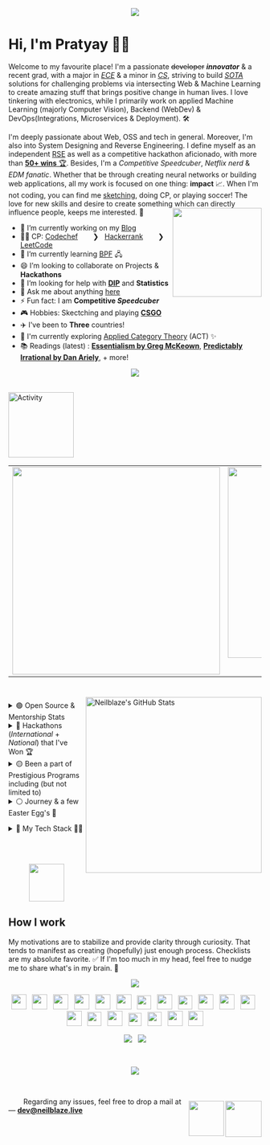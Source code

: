 <p align="center">
  <img  src="https://user-images.githubusercontent.com/48355572/207961878-f24217cf-d514-4ee9-90f9-bebd4111a6a0.png">
  <br>


# Hi, I'm Pratyay 👋🏻

Welcome to my favourite place! I'm a passionate ~~developer~~ **_innovator_** & a recent grad, with a major in [*ECE*](https://en.wikipedia.org/?title=Electronics_and_Communication_Engineering&redirect=no) & a minor in [*CS*](https://en.wikipedia.org/wiki/Computer_science), striving to build [_SOTA_](https://en.wikipedia.org/wiki/State_of_the_art) solutions for challenging problems via intersecting Web & Machine Learning to create amazing stuff that brings positive change in human lives. I love tinkering with electronics, while I primarily work on applied Machine Learning (majorly Computer Vision), Backend (WebDev) & DevOps(Integrations, Microservices & Deployment). 🛠️

I'm deeply passionate about Web, OSS and tech in general. Moreover, I'm also into System Designing and Reverse Engineering. I define myself as an independent [RSE](https://ukrse.github.io/who.html) as well as a competitive hackathon aficionado, with more than [**50+ wins** 🏆](https://bit.ly/3nuM2Lz). Besides, I'm a _Competitive Speedcuber_, _Netflix nerd_ & _EDM fanatic_. Whether that be through creating neural networks or building web applications, all my work is focused on one thing: **impact** 📈. When I'm not coding, you can find me [sketching](https://urlx.vercel.app/ed-sheeran), doing CP, or playing soccer! The love for new skills and desire to create something which can directly influence people, keeps me interested. 🚀
<img align='right' src='https://user-images.githubusercontent.com/48355572/205913210-a40d093c-c40f-4cf7-b6ec-c67cd953476a.png' width='177'>

- 🔭 I’m currently working on my [Blog](https://blog.neilblaze.live) <a href="https://blog.neilblaze.live"><img src="https://user-images.githubusercontent.com/48355572/234940695-3b5baa71-01f5-4156-aca0-7a759bdec650.gif" width="12.9px" height="12.9px"></a>
- 👨‍💻 CP: [Codechef](https://www.codechef.com/users/zack_007) <a href="https://www.codechef.com/users/zack_007"><img src="https://user-images.githubusercontent.com/48355572/234939005-1a3b35fe-c834-44e6-987e-e86a1deee81c.png" width="14px" height="14px"></a> &nbsp; ❯ &nbsp; [Hackerrank](https://www.hackerrank.com/N3ilz_BL4Z3) <a href="https://www.hackerrank.com/N3ilz_BL4Z3"><img src="https://user-images.githubusercontent.com/48355572/234939454-3defe865-400a-46ec-9d2d-59f9eb8d7d06.png" width="14px" height="14px"></a> &nbsp; ❯ &nbsp; [LeetCode](https://leetcode.com/Neilblaze) <a href="https://leetcode.com/Neilblaze"><img src="https://user-images.githubusercontent.com/48355572/234939592-15f29ec2-10f5-41da-a6ca-7d78db446aa0.png" width="14px" height="14px"></a>
- 🌱 I’m currently learning [BPF](https://en.wikipedia.org/wiki/Berkeley_Packet_Filter) 🖧
- 😄 I’m looking to collaborate on Projects & **Hackathons** <img src="https://user-images.githubusercontent.com/48355572/234943320-94375e5d-9028-4d61-8b7b-eed4f4fe6c86.gif" width="15px" height="15px">
- 🤔 I’m looking for help with [**DIP**](https://en.wikipedia.org/wiki/Digital_image_processing) and **Statistics**
- 💬 Ask me about anything [here](https://github.com/Neilblaze/Neilblaze/issues)
- ⚡ Fun fact: I am **Competitive _Speedcuber_**
- 🎮 Hobbies: Skectching and playing [**CSGO**](https://urlx.vercel.app/csgo-rank) <a href="https://steamcommunity.com/id/NeilzxD"><img src="https://user-images.githubusercontent.com/48355572/234972696-0cbb7e64-16ba-4f6a-a5be-d7b64d361897.png" width="14px" height="14px"></a>
- ✈️ I've been to **Three** countries!
- 🧭 I'm currently exploring [Applied Category Theory](https://arxiv.org/pdf/1809.05923.pdf) (ACT) ✨
- 📚 Readings (latest) : [**Essentialism by Greg McKeown**](https://literal.club/neilblaze/book/essentialism-d4v31), [**Predictably Irrational by Dan Ariely**](https://literal.club/neilblaze/book/predictably-irrational-60c6r), + more!

<p align="center">
  <img src="https://user-images.githubusercontent.com/48355572/209539106-8e1cbfc6-2f3d-4afd-b96a-890d967dd9ab.png">
</p>

<div>

<br/>

<img src="https://user-images.githubusercontent.com/48355572/272910172-1266ac8f-a1de-43d9-94f9-44a0a90b67a0.png" alt="Activity" width="130px"/>
<table><tr><td valign="top" width="41%">
<a href="https://www.instagram.com/neilzblaze"><img src="https://res.cloudinary.com/dutfy6mlc/image/upload/v1696511607/j716mmpp877n3lvlvck5.webp" width="413px"></a>
</td><td valign="top" width="40%">
<a href="https://open.spotify.com/user/31okuur5huofrrd3n6y6v2gyrjx4"><img src="https://spotify-recently-played-readme.vercel.app/api?user=31okuur5huofrrd3n6y6v2gyrjx4&width=380&count=2" width="380px"></a>
</td><td valign="top" width="18%">
<a href="https://calendly.com/neilblaze/meetings"><img src="https://i.postimg.cc/8zMy25r3/schedule-Ca-L.webp" width="210px"></a>
</td></tr></table>

<br/>


<img align="right" style="padding-top: 7px;" src="https://github-readme-streak-stats.herokuapp.com?user=Neilblaze&theme=blue-green&hide_border=true&date_format=M%20j%5B%2C%20Y%5D&background=DD272700&stroke=5326DD&fire=DD2727&ring=242EDC&sideNums=25C9DD" alt="Neilblaze's GitHub Stats" width="350" />  


<p align="left">
<details><summary> 🟢 Open Source & Mentorship Stats <img src="https://user-images.githubusercontent.com/48355572/234978665-08b7d16e-dace-479a-a061-478972c43f6b.gif" width="14px" height="14px"></summary>
<p>

- [Google Code-In'19](https://codein.withgoogle.com/archive/2019/organization/6265089057882112/) @Tensorflow &nbsp; ❯ &nbsp; (Mentor)
- [HackInCodes'20](https://hakincodes.tech) &nbsp; ❯ &nbsp; (Project Admin + Mentor)
- [Kharagpur Winter of Code (KWoC) 2020](https://kwoc.kossiitkgp.org) @IITKgp &nbsp; ❯ &nbsp; (Mentor)
- [NJACK Winter of Code 2020](http://njackwinterofcode.github.io) @IITPatna &nbsp; ❯ &nbsp; (Project Admin + Mentor)
- [DSC NSEC Winter of Code 2020](https://winterofcode.com) &nbsp; ❯ &nbsp; (Mentor)
- [Script Winter of Code (SWOC)](http://swoc.tech) 2020 &nbsp; ❯ &nbsp; (Mentor)
- [Hyperedge Winter of Blockchain](https://hyperedge.so/wob) 2023 &nbsp; ❯ &nbsp; (Mentor)
- [GirlScript Summer of Code](https://gssoc.girlscript.tech) (GSSoC) 2023 &nbsp; ❯ &nbsp; (Mentor)
- [Social Winter of Code](https://www.socialwinterofcode.com) (SWoC) 2023 &nbsp; ❯ &nbsp; (Mentor)


<br/>

💡 **Fun Fact** : Other affiliations include being PA's in [TSoC](https://tsoc.dev/projects), [SSoC](https://www.linkedin.com/posts/scriptwinterofcode_swoc-2022-team-activity-6911533140339552256-_bNL/) I've mentored over ***2.5K+*** students across the globe by mentoring hackers in International Hackathons, for e.g. :- 
<br/>

<table><tr><td valign="top" width="60%">

## <a href="https://github.com/neilblaze"><img src="https://user-images.githubusercontent.com/48355572/234984847-4e6b24f7-6a4a-4428-9924-fd34774d512c.png" title="MentorshipLogo" alt="Provided mentorship in the following hackathons" width="auto"/> </a>
 
| **Hackathon** | **Host** | **Place** |
| --- | --- | --- |
[Hack the North 2020++](https://hackthenorth.com)             | University of Waterloo, CA                                    |  Remote  |
[SunHacks 2020](https://sunhacks.io)                          | Arizona State University                                      |  Remote  |
[nwHacks 2021](https://www.nwhacks.io)                        | UBC Vancouver, CA                                             |  Remote  |
[Hack the NorthEast 2021](https://hackthenortheast.com)       | HTNE                                                          |  Remote  |
[SacHacks 2021](https://sachacks.io)                          | UC Davis                                                      |  Remote  |
[TartanHacks 2021](https://www.tartanhacks.com)               | Carnegie Mellon University                                    |  Remote  |
[SigmaHacks-2.0 2021](https://sigmahacks.org)                 | SigmaHacks                                                    |  Remote  |
[SBUHacks 2021](https://sbuhacks.org)                         | Stony Brook University                                        |  Remote  |
[StormHacks 2021](https://stormhacks.com)                     | Simon Fraser University                                       |  Remote  |
[UofTHacks-X 2023](https://uofthacks.com)                     | University of Toronto                                         |  Remote  |
[Hack@Brown 2023](https://2023.hackatbrown.org)               | Brown University                                              |  Remote  |
[McHacks 2023](https://www.mchacks.ca)                        | McGill University                                             |  Remote  |
[HackMIT 2023](https://hackmit.org)                           | Massachusetts Institute of Technology                         |  Remote  |
[Cal Hacks 10.0 2023](https://www.calhacks.io)                | UC Berkeley                                                   |  Remote  |
 
</td><td valign="top" width="40%">

## <a href="https://github.com/neilblaze"><img src="https://user-images.githubusercontent.com/48355572/234985823-3da24d69-f3c8-4fac-b789-0b683c378b53.png" title="InterestedOrganizations" alt="Organizations of interest" width="auto"/> </a>   

- [Tensorflow](https://github.com/tensorflow) <img src="https://user-images.githubusercontent.com/48355572/234987454-6b44ef88-e396-4a93-88e2-8e61274257ea.png" width="14.5px" height="15.5px">
- [MediaPipe](https://github.com/google/mediapipe) <img src="https://user-images.githubusercontent.com/48355572/265551775-b498b260-aaba-4bd6-9751-737485aef6d0.png" width="15px" height="15px">
- [Apache Software Foundation](https://github.com/apache) <img src="https://user-images.githubusercontent.com/48355572/234987743-dbccbb63-4cd8-4e42-8e71-bff1249cf939.png" width="15px" height="15px">
- [Pytorch](https://github.com/pytorch) <img src="https://user-images.githubusercontent.com/48355572/234988080-cf2778c5-3599-4647-ae7d-d5a162c86fb8.png" width="10px" height="13px">
- [Numpy](https://github.com/numpy) <img src="https://user-images.githubusercontent.com/48355572/234988613-acbb0932-5bc2-47ae-83d6-70ced6cd724d.png" width="15px" height="15px">
- [Layer5](https://layer5.io) <img src="https://user-images.githubusercontent.com/48355572/234989129-48e5f558-7c33-485d-83bb-7651215c3058.png" width="12px" height="12px">
- [Sigstore](https://github.com/sigstore) <img src="https://user-images.githubusercontent.com/48355572/234989351-e59efb75-e7af-4e67-8f00-1be9c915f96e.png" width="12px" height="12px">
- [Cilium](https://github.com/cilium) <img src="https://user-images.githubusercontent.com/48355572/234989858-5556f23e-2299-4bd8-adb8-4a400959bc50.png" width="14px" height="14px">
- [Processing Foundation](https://github.com/processing) <img src="https://user-images.githubusercontent.com/48355572/234990297-b0adceb5-5fcd-4522-9cc4-f91991f9c112.png" width="12px" height="14px">
- [Publiclab](https://github.com/publiclab) <img src="https://user-images.githubusercontent.com/48355572/234990484-3b7c777e-fd4b-4c64-a2f9-4e5dc96c631f.png" width="12.5px" height="12px">
- [gRPC](https://github.com/grpc) <img src="https://user-images.githubusercontent.com/48355572/265551910-84de7026-16ee-4b74-8aca-9cc74fb3241c.png" width="13px" height="13px">
- [DSCAOT](https://dscaot.xyz) <img src="https://github.com/apache/apisix/assets/48355572/74555b59-4af8-42be-802c-a3837f3ea2ad" width="18px" height="10px">
- [BioConda](https://github.com/bioconda) <img src="https://user-images.githubusercontent.com/48355572/234990936-1dceeb8d-aa92-48f9-b529-b5e04f44cd69.png" width="13px" height="13px">
- [Fossasia](https://github.com/fossasia) <img src="https://user-images.githubusercontent.com/48355572/234991428-bde6d1cc-529b-4258-9bd2-fee9b95de049.png" width="12px" height="12px">
- [Anitab-Org](https://github.com/anitab-org) <img src="https://user-images.githubusercontent.com/48355572/234991658-3fdb31ec-5ad1-4791-aa77-41dd0177c8ca.png" width="12px" height="12px">

<br/>

</td></tr></table>


<br/>
</p>
</details>


<details><summary> 🔵 Hackathons (<i>International</i> + <i>National</i>) that I've Won 🏆 <img src="https://user-images.githubusercontent.com/48355572/234978665-08b7d16e-dace-479a-a061-478972c43f6b.gif" width="14px" height="14px"></summary> 
<p><br/><br/><br/>
  
| **Year** | **Name of Hackathon** | **Organizer (Name of International Institution/Organisation) 🏫** | **Position / Award 🏆** | **Explore Project** |
| --- | --- | --- | --- | --- |
| 2024 | [CalgaryHacks 2024](https://calgaryhacks-2024.devpost.com) <img src="https://user-images.githubusercontent.com/48355572/234949697-2534f427-c3e9-43bd-b81c-353c4f21405d.jpg" width="18px" height="14px"> | University of Calgary | Tier 1 — Second Place | [View](https://devpost.com/software/visionaid) <a href="https://devpost.com/software/visionaid" target="_blank"><img src="https://user-images.githubusercontent.com/48355572/222726664-140bd1cf-fb29-4fd5-8926-d659c4632ea7.png" width="12px" height="12px"></a> |
| 2023 | [Hacktech 2023](https://hacktech-2023.devpost.com) <img src="https://user-images.githubusercontent.com/48355572/234949697-2534f427-c3e9-43bd-b81c-353c4f21405d.jpg" width="18px" height="14px"> | California Institute of Technology (Caltech) | Grand Prize — Best Hack (Senior Division) | [View](https://devpost.com/software/up-cycle) <a href="https://devpost.com/software/up-cycle" target="_blank"><img src="https://user-images.githubusercontent.com/48355572/222726664-140bd1cf-fb29-4fd5-8926-d659c4632ea7.png" width="12px" height="12px"></a> |
| 2023 | [MetroHacks 2023](https://metrohacks-2023-19943.devpost.com) | MetroHacks — ACP / ASR-X | 1st Place (Best Overall) — Communication Track (18+, Advanced Category) | [View](https://devpost.com/software/historacle) <a href="https://devpost.com/software/historacle" target="_blank"><img src="https://user-images.githubusercontent.com/48355572/222726664-140bd1cf-fb29-4fd5-8926-d659c4632ea7.png" width="12px" height="12px"></a> |
| 2023 | [Web3Apps](https://web3apps-19509.devpost.com) | Major League Hacking (MLH) | Best Use of Hedera | [View](https://devpost.com/software/verisage) <a href="https://devpost.com/software/verisage" target="_blank"><img src="https://user-images.githubusercontent.com/48355572/222726664-140bd1cf-fb29-4fd5-8926-d659c4632ea7.png" width="12px" height="12px"></a> |
| 2023 | [University of Bridgeport Hackathon](https://bpt-hackathon.devpost.com) | University of Bridgeport | 1st Place Prize | [View](https://devpost.com/software/lyceum) <a href="https://devpost.com/software/lyceum" target="_blank"><img src="https://user-images.githubusercontent.com/48355572/222726664-140bd1cf-fb29-4fd5-8926-d659c4632ea7.png" width="12px" height="12px"></a> |
| 2023 | [Citro Hacks 2023](https://citro-hacks-2023.devpost.com) | Citro Tech | Best Collegiate Hack | [View](https://devpost.com/software/facemelody) <a href="https://devpost.com/software/facemelody" target="_blank"><img src="https://user-images.githubusercontent.com/48355572/222726664-140bd1cf-fb29-4fd5-8926-d659c4632ea7.png" width="12px" height="12px"></a> |
| 2023 | [Hack the Hill](https://hack-the-hill.devpost.com) | University of Ottawa & Carleton University | Best Use of Google Cloud | [View](https://devpost.com/software/onionalyze) <a href="https://devpost.com/software/onionalyze" target="_blank"><img src="https://user-images.githubusercontent.com/48355572/222726664-140bd1cf-fb29-4fd5-8926-d659c4632ea7.png" width="12px" height="12px"></a> |
| 2023 | [Scaling Ethereum](https://ethglobal.com/events/scaling2023) | ETH Global | Polybase — Pool Prize | [View](https://ethglobal.com/showcase/fund3r-fw35o) <a href="https://ethglobal.com/showcase/fund3r-fw35o" target="_blank"><img src="https://user-images.githubusercontent.com/48355572/222726664-140bd1cf-fb29-4fd5-8926-d659c4632ea7.png" width="12px" height="12px"></a> |
| 2023 | [Hack Around the World 2](https://hack-around-the-world-2.devpost.com) | Major League Hacking (MLH) | Best Domain Name from GoDaddy Registry [APAC Only] | [View](https://devpost.com/software/tomravel) <a href="https://devpost.com/software/tomravel" target="_blank"><img src="https://user-images.githubusercontent.com/48355572/222726664-140bd1cf-fb29-4fd5-8926-d659c4632ea7.png" width="12px" height="12px"></a> |
| 2023 | [EthForAll 2023](https://ethforall.devfolio.co) | Devfolio x ETHIndia | Arcana Network Auth Prize | [View](https://devfolio.co/projects/studysurf-5ec7) <a href="https://devfolio.co/projects/studysurf-5ec7" target="_blank"><img src="https://user-images.githubusercontent.com/48355572/222726664-140bd1cf-fb29-4fd5-8926-d659c4632ea7.png" width="12px" height="12px"></a> |
| 2023 | [Linode Hackathon 2023](https://dev.to/devteam/linode-dev-hackathon-winners-announced-2821) | Linode x DEV | Runner-Up — Smooth Shifters | [View](https://dev.to/devteam/linode-dev-hackathon-winners-announced-2821#:~:text=%23linodehackathon-,HealthifAI) <a href="https://dev.to/devteam/linode-dev-hackathon-winners-announced-2821#:~:text=%23linodehackathon-,HealthifAI" target="_blank"><img src="https://user-images.githubusercontent.com/48355572/222726664-140bd1cf-fb29-4fd5-8926-d659c4632ea7.png" width="12px" height="12px"></a> |
| 2023 | [Hacklytics 2023](https://hacklytics23.devpost.com) | Georgia Tech | Best Healthcare Hack | [View](https://devpost.com/software/healthifai) <a href="https://devpost.com/software/healthifai" target="_blank"><img src="https://user-images.githubusercontent.com/48355572/222726664-140bd1cf-fb29-4fd5-8926-d659c4632ea7.png" width="12px" height="12px"></a> |
| 2023 | [DeisHacks 2023](https://deishacks-2023.devpost.com) | Brandeis University | *Hidden Jem* Track Prize ([$500](https://user-images.githubusercontent.com/48355572/217180869-9f6dcd0a-3f81-4001-960a-2f341d80d73c.png))  | [View](https://devpost.com/software/land-of-a-thousand-hills-collectibles) <a href="https://devpost.com/software/land-of-a-thousand-hills-collectibles" target="_blank"><img src="https://user-images.githubusercontent.com/48355572/222726664-140bd1cf-fb29-4fd5-8926-d659c4632ea7.png" width="12px" height="12px"></a> |
| 2023 | [HackED](https://hacked-2023.devpost.com) | University of Alberta | Best Use of MongoDB Atlas | [View](https://devpost.com/software/edwiz) <a href="https://devpost.com/software/edwiz" target="_blank"><img src="https://user-images.githubusercontent.com/48355572/222726664-140bd1cf-fb29-4fd5-8926-d659c4632ea7.png" width="12px" height="12px"></a> |
| 2022 | [Hacky New Year!](https://hacky-new-year.devpost.com) | Major League Hacking | Most Innovative Hack | [View](https://devpost.com/software/collabworks) <a href="https://devpost.com/software/collabworks" target="_blank"><img src="https://user-images.githubusercontent.com/48355572/222726664-140bd1cf-fb29-4fd5-8926-d659c4632ea7.png" width="12px" height="12px"></a> |
| 2022 | [Hacky Winterland 2](https://hacky-winterland-2.devpost.com) | Major League Hacking (MLH) | Best Use of Google Cloud | [View](https://devpost.com/software/save-our-snooze) <a href="https://devpost.com/software/save-our-snooze" target="_blank"><img src="https://user-images.githubusercontent.com/48355572/222726664-140bd1cf-fb29-4fd5-8926-d659c4632ea7.png" width="12px" height="12px"></a> |
| 2022 | [MongoDB Atlas Hackathon 2022](https://dev.to/devteam/announcing-the-mongodb-atlas-hackathon-2022-on-dev-2107) | MongoDB x DEV | Runner-Up — Choose Your Own Adventure | [View](https://dev.to/devteam/mongodb-atlas-hackathon-2022-winners-announced-iib#:~:text=dotnet%20%23mongodb-,Binoculearn.ai) <a href="https://dev.to/devteam/mongodb-atlas-hackathon-2022-winners-announced-iib#:~:text=dotnet%20%23mongodb-,Binoculearn.ai" target="_blank"><img src="https://user-images.githubusercontent.com/48355572/222726664-140bd1cf-fb29-4fd5-8926-d659c4632ea7.png" width="12px" height="12px"></a> |
| 2022 | [MetroHacks 2022](https://metrohacks-2022.devpost.com) | MetroHacks — ASR-X | 1st Place (Best Overall) - Education Track (18+, Advanced Category) ; Most Creative Use of *Twilio* | [View](https://devpost.com/software/binoculearn) <a href="https://devpost.com/software/binoculearn" target="_blank"><img src="https://user-images.githubusercontent.com/48355572/222726664-140bd1cf-fb29-4fd5-8926-d659c4632ea7.png" width="12px" height="12px"></a> |
| 2022 | [Impractical Hackers 2](https://impracticalhackers2.devpost.com) | Major League Hacking (MLH) | Best Domain Name from GoDaddy Registry [APAC Only] | [View](https://devpost.com/software/sonicsurf) <a href="https://devpost.com/software/sonicsurf" target="_blank"><img src="https://user-images.githubusercontent.com/48355572/222726664-140bd1cf-fb29-4fd5-8926-d659c4632ea7.png" width="12px" height="12px"></a> |
| 2022 | [PeddieHacks](https://peddiehacks2022.devpost.com) | Peddie School, Hightstown, New Jersey | *Passion Prize by 1517* & *Education College Prize* | [View](https://devpost.com/software/summarizr-hczls7) <a href="https://devpost.com/software/summarizr-hczls7" target="_blank"><img src="https://user-images.githubusercontent.com/48355572/222726664-140bd1cf-fb29-4fd5-8926-d659c4632ea7.png" width="12px" height="12px"></a> |
| 2022 | [KYH Hackathon](https://katy-youth-hacks.devpost.com) | KatyYouthHacks | Best Overall Winner | [View](https://devpost.com/software/food-oasis-irp89a) <a href="https://devpost.com/software/food-oasis-irp89a" target="_blank"><img src="https://user-images.githubusercontent.com/48355572/222726664-140bd1cf-fb29-4fd5-8926-d659c4632ea7.png" width="12px" height="12px"></a> |
| 2022 | [Impact Hacks](https://impact-hacks.devpost.com) | Irvington High School Data Science Club | Judge's Choice | [View](https://devpost.com/software/food-oasis-irp89a) <a href="https://devpost.com/software/food-oasis-irp89a" target="_blank"><img src="https://user-images.githubusercontent.com/48355572/222726664-140bd1cf-fb29-4fd5-8926-d659c4632ea7.png" width="12px" height="12px"></a> |
| 2022 | [GryphHacks](https://gryphhacks-2022.devpost.com) | University of Guelph | Second Place Overall ; Best CI/CD Application Using CircleCI ; Best use of CockroachDB | [View](https://devpost.com/software/skript) <a href="https://devpost.com/software/skript" target="_blank"><img src="https://user-images.githubusercontent.com/48355572/222726664-140bd1cf-fb29-4fd5-8926-d659c4632ea7.png" width="12px" height="12px"></a> |
| 2022 | [RU Hacks](https://ru-hacks-2022-digital-15171.devpost.com) | Ryerson University | Best Application of DCP API 1st Place ; Best Use of Google Cloud ; Mini Win: Most Engaging Demo Video | [View](https://devpost.com/software/r-u-safe) <a href="https://devpost.com/software/r-u-safe" target="_blank"><img src="https://user-images.githubusercontent.com/48355572/222726664-140bd1cf-fb29-4fd5-8926-d659c4632ea7.png" width="12px" height="12px"></a> |
| 2022 | [SD Hacks](https://sd-hacks-2022.devpost.com) | UC San Diego | First Place ($1000) - MageAI challenge (Tied) | [View](https://devpost.com/software/hydroptimum) <a href="https://devpost.com/software/hydroptimum" target="_blank"><img src="https://user-images.githubusercontent.com/48355572/222726664-140bd1cf-fb29-4fd5-8926-d659c4632ea7.png" width="12px" height="12px"></a> |
| 2022 | [PickHacks](https://hackprinceton-spring-2022.devpost.com) | Missouri S&T | Best Use of MATLAB | [View](https://devpost.com/software/perfect-playlists-saxc6u) <a href="https://devpost.com/software/perfect-playlists-saxc6u" target="_blank"><img src="https://user-images.githubusercontent.com/48355572/222726664-140bd1cf-fb29-4fd5-8926-d659c4632ea7.png" width="12px" height="12px"></a> |
| 2022 | [HackPrinceton Spring'22](https://hackprinceton-spring-2022.devpost.com) | Princeton University | Most Creative Use of Twilio | [View](https://devpost.com/software/fintruist) <a href="https://devpost.com/software/fintruist" target="_blank"><img src="https://user-images.githubusercontent.com/48355572/222726664-140bd1cf-fb29-4fd5-8926-d659c4632ea7.png" width="12px" height="12px"></a> |
| 2022 | [Faber Web3 Hackathon](https://faberweb3.devpost.com) | Faber Inc. | Third Best Overall ; Across the Line Award | [View](https://devpost.com/software/sparkstream) <a href="https://devpost.com/software/sparkstream" target="_blank"><img src="https://user-images.githubusercontent.com/48355572/222726664-140bd1cf-fb29-4fd5-8926-d659c4632ea7.png" width="12px" height="12px"></a> |
| 2022 | [Hacktech](https://hacktech-2022.devpost.com) | California Institute of Technology (Caltech) | *Best ML/AI Hack* ; *Passion Prize by 1517*  | [View](https://devpost.com/software/ziro) <a href="https://devpost.com/software/ziro" target="_blank"><img src="https://user-images.githubusercontent.com/48355572/222726664-140bd1cf-fb29-4fd5-8926-d659c4632ea7.png" width="12px" height="12px"></a> |
| 2022 | [HackNYU](https://hacknyu-2022.devpost.com) | New York University | Best Overall — *Track: Inclusion*  | [View](https://devpost.com/software/parampower) <a href="https://devpost.com/software/parampower" target="_blank"><img src="https://user-images.githubusercontent.com/48355572/222726664-140bd1cf-fb29-4fd5-8926-d659c4632ea7.png" width="12px" height="12px"></a> |
| 2022 | [TAMUhack](https://tamuhack2022.devpost.com) | Texas A&M University | PIMCO Challenge | [View](https://devpost.com/software/educoin-h76rgt) <a href="https://devpost.com/software/educoin-h76rgt" target="_blank"><img src="https://user-images.githubusercontent.com/48355572/222726664-140bd1cf-fb29-4fd5-8926-d659c4632ea7.png" width="12px" height="12px"></a> |
| 2021 | [Kent Hack Enough](https://kent-hack-enough-2021.devpost.com) | Kent State University | Best Use of Google Cloud, Best International Hack (Tied)  | [View](https://devpost.com/software/unisight) <a href="https://devpost.com/software/unisight" target="_blank"><img src="https://user-images.githubusercontent.com/48355572/222726664-140bd1cf-fb29-4fd5-8926-d659c4632ea7.png" width="12px" height="12px"></a> |
| 2021 | [MetroHacks](https://metrohacks2021.devpost.com) | ACP x Tsinghua University | Best Overall  | [View](https://devpost.com/software/zentube) <a href="https://devpost.com/software/zentube" target="_blank"><img src="https://user-images.githubusercontent.com/48355572/222726664-140bd1cf-fb29-4fd5-8926-d659c4632ea7.png" width="12px" height="12px"></a> |
| 2021 | [HackUMBC Fall 2021](https://hackumbc-fall-2021.devpost.com) | University of Maryland, Baltimore County | Best Financial Hack — Capital One  | [View](https://devpost.com/software/quikserve) <a href="https://devpost.com/software/quikserve" target="_blank"><img src="https://user-images.githubusercontent.com/48355572/222726664-140bd1cf-fb29-4fd5-8926-d659c4632ea7.png" width="12px" height="12px"></a> |
| 2021 | [VolHacks V](https://volhacks-v.devpost.com) | University of Tennessee | Jina AI — Best Hack Using Jina AI | [View](https://devpost.com/software/quikserve) <a href="https://devpost.com/software/quikserve" target="_blank"><img src="https://user-images.githubusercontent.com/48355572/222726664-140bd1cf-fb29-4fd5-8926-d659c4632ea7.png" width="12px" height="12px"></a> |
| 2021 | [Cal Hacks 8.0](https://cal-hacks-8.devpost.com) | UC Berkeley | BlackRock Challenge — Financial Wellbeing (Best Overall) ; The @ Company — Mobile Apps Post “The Social Dilemma” (First Place) ; MLH — Best Use of Google Cloud ; The @ Company — Best Use of @ Platform  | [View](https://devpost.com/software/renteasy) <a href="https://devpost.com/software/renteasy" target="_blank"><img src="https://user-images.githubusercontent.com/48355572/222726664-140bd1cf-fb29-4fd5-8926-d659c4632ea7.png" width="12px" height="12px"></a> |
| 2021 | [Pitt Challenge](https://pitt-challenge-2021.devpost.com) | University of Pittsburgh — School of Pharmacy and the Clinical and Translational Science Institute (CTSI) | Overall 2nd Place (Tied) | [View](https://devpost.com/software/sheerai) <a href="https://devpost.com/software/sheerai" target="_blank"><img src="https://user-images.githubusercontent.com/48355572/222726664-140bd1cf-fb29-4fd5-8926-d659c4632ea7.png" width="12px" height="12px"></a> |
| 2021 | [MHacks 14](https://mhacks-14.devpost.com) | University of Michigan | Best Machine Learning Hack ; Best Educational Hack - Leading Learners | [View](https://devpost.com/software/retro-study) <a href="https://devpost.com/software/retro-study" target="_blank"><img src="https://user-images.githubusercontent.com/48355572/222726664-140bd1cf-fb29-4fd5-8926-d659c4632ea7.png" width="12px" height="12px"></a> |
| 2021 | [MakeUC](https://makeuc-2021.devpost.com) | University of Cincinnati | [Givaudan] Best Hack for Demystifying Food Experience ; [Tezos] Best Project Using Blockchain — 2nd Place ($2000) | [View](https://devpost.com/software/recaipe) <a href="https://devpost.com/software/recaipe" target="_blank"><img src="https://user-images.githubusercontent.com/48355572/222726664-140bd1cf-fb29-4fd5-8926-d659c4632ea7.png" width="12px" height="12px"></a> |
| 2021 | [DivHacks](https://divhacks.devpost.com) | Columbia University | Most Fun or Unique Hack | [View](https://devpost.com/software/safelynk) <a href="https://devpost.com/software/safelynk" target="_blank"><img src="https://user-images.githubusercontent.com/48355572/222726664-140bd1cf-fb29-4fd5-8926-d659c4632ea7.png" width="12px" height="12px"></a> |
| 2021 | [HyperHacks](https://hyperhacks.devpost.com) | HyperHacks Inc. | Top 10 | [View](https://devpost.com/software/aquastreet) <a href="https://devpost.com/software/aquastreet" target="_blank"><img src="https://user-images.githubusercontent.com/48355572/222726664-140bd1cf-fb29-4fd5-8926-d659c4632ea7.png" width="12px" height="12px"></a> |
| 2021 | [Backyard Hacks 2.0](https://backyardhackstwo.devpost.com) | Major League Hacking | Best use of Google Cloud | [View](https://devpost.com/software/socialcurator) <a href="https://devpost.com/software/socialcurator" target="_blank"><img src="https://user-images.githubusercontent.com/48355572/222726664-140bd1cf-fb29-4fd5-8926-d659c4632ea7.png" width="12px" height="12px"></a> |
| 2021 | [HackMIT 2021](https://archive.hackmit.org/2021) | Massachusetts Institute of Technology (MIT) | *Best Financial Hack* — Capital One ; *Best Hack for Environmental Sustainability Investing* — Arrowstreet Capital | [View](https://github.com/thisjustinh/ESGBoost) <a href="https://github.com/thisjustinh/ESGBoost" target="_blank"><img src="https://user-images.githubusercontent.com/48355572/222726664-140bd1cf-fb29-4fd5-8926-d659c4632ea7.png" width="12px" height="12px"></a> |
| 2021 | [PyTorch Annual Hackathon 2021](https://pytorch2021.devpost.com) | Facebook | Honorable Mention | [View](https://devpost.com/software/agingclock) <a href="https://devpost.com/software/agingclock" target="_blank"><img src="https://user-images.githubusercontent.com/48355572/222726664-140bd1cf-fb29-4fd5-8926-d659c4632ea7.png" width="12px" height="12px"></a> |
| 2021 | [HopHacks Fall 2021](https://hophacks-fall-2021.devpost.com) | Johns Hopkins University, Maryland | Hacking — Runner Up | [View](https://devpost.com/software/spiroshield) <a href="https://devpost.com/software/spiroshield" target="_blank"><img src="https://user-images.githubusercontent.com/48355572/222726664-140bd1cf-fb29-4fd5-8926-d659c4632ea7.png" width="12px" height="12px"></a> |
| 2021 | [PennApps XXII](https://pennapps-xxii.devpost.com) | University of Pennsylvania | Top 10 ; Sponsored Route: Best Use of IPFS and/or Filecoin | [View](https://devpost.com/software/spotzoo) <a href="https://devpost.com/software/spotzoo" target="_blank"><img src="https://user-images.githubusercontent.com/48355572/222726664-140bd1cf-fb29-4fd5-8926-d659c4632ea7.png" width="12px" height="12px"></a> |
| 2021 | [PeddieHacks](https://peddiehacks2021.devpost.com) | Peddie School, Hightstown, New Jersey | Judges' Prize | [View](https://devpost.com/software/eyeballin) <a href="https://devpost.com/software/eyeballin" target="_blank"><img src="https://user-images.githubusercontent.com/48355572/222726664-140bd1cf-fb29-4fd5-8926-d659c4632ea7.png" width="12px" height="12px"></a> |
| 2021 | [Slam Dunk Hacks](https://slamdunkhacks.devpost.com) | Major League Hacking | First Overall ; Best Domain Name from GoDaddy Registry [APAC Only] | [View](https://devpost.com/software/eyeballin) <a href="https://devpost.com/software/eyeballin" target="_blank"><img src="https://user-images.githubusercontent.com/48355572/222726664-140bd1cf-fb29-4fd5-8926-d659c4632ea7.png" width="12px" height="12px"></a> |
| 2021 | [HackUPC 2021](https://hackupc2021.devpost.com) | Universitat Politècnica de Catalunya · Barcelona Tech - UPC | Second Best Overall ; IThinkUPC Challenge (Best Overall) | [View](https://devpost.com/software/edyfai) <a href="https://devpost.com/software/edyfai" target="_blank"><img src="https://user-images.githubusercontent.com/48355572/222726664-140bd1cf-fb29-4fd5-8926-d659c4632ea7.png" width="12px" height="12px"></a> |
| 2021 | [IBM Healthcare Innovation Challenge](https://www.ibm.com/in-en/industries/healthcare) | IBM | Second Best Overall (APAC) ; Innovators Award | [View](https://devpost.com/software/healthbay) <a href="https://devpost.com/software/healthbay" target="_blank"><img src="https://user-images.githubusercontent.com/48355572/222726664-140bd1cf-fb29-4fd5-8926-d659c4632ea7.png" width="12px" height="12px"></a> |
| 2021 | [Hacktech 2021](https://hacktech2021.devpost.com) | Caltech | Runner-Up (Best Overall) | [View](https://devpost.com/software/aerowave#updates) <a href="https://devpost.com/software/aerowave#updates" target="_blank"><img src="https://user-images.githubusercontent.com/48355572/222726664-140bd1cf-fb29-4fd5-8926-d659c4632ea7.png" width="12px" height="12px"></a> |
| 2021 | [HueHacks](https://huehacks.devpost.com) | Major League Hacking | Work of Art Hack | [View](https://devpost.com/software/_colorsive_) <a href="https://devpost.com/software/_colorsive_" target="_blank"><img src="https://user-images.githubusercontent.com/48355572/222726664-140bd1cf-fb29-4fd5-8926-d659c4632ea7.png" width="12px" height="12px"></a> |
| 2021 | [HackPSU Spring 2021](https://hackpsu-spring-2021.devpost.com) | Penn State University | Nittany Ai Alliance — Ai for Good (First Place) ; HackPSU Health and Wellness | [View](https://devpost.com/software/adoptic) <a href="https://devpost.com/software/adoptic" target="_blank"><img src="https://user-images.githubusercontent.com/48355572/222726664-140bd1cf-fb29-4fd5-8926-d659c4632ea7.png" width="12px" height="12px"></a> |
| 2021 | [Hackthrob](https://hackthrob.devpost.com) | Major League Hacking | Best Hardware Hack presented by Digi-Key | [View](https://devpost.com/software/closeness) <a href="https://devpost.com/software/closeness" target="_blank"><img src="https://user-images.githubusercontent.com/48355572/222726664-140bd1cf-fb29-4fd5-8926-d659c4632ea7.png" width="12px" height="12px"></a> |
| 2021 | [HackBU 2021](https://hackbu-2021.devpost.com) | Binghamton University | Best Design (UI) sponsored by RubyApps | [View](https://devpost.com/software/pronounce) <a href="https://devpost.com/software/pronounce" target="_blank"><img src="https://user-images.githubusercontent.com/48355572/222726664-140bd1cf-fb29-4fd5-8926-d659c4632ea7.png" width="12px" height="12px"></a> |
| 2021 | [uOttaHack 4](https://uottahack-4.devpost.com) | University of Ottawa | 1st Place Overall ; Solace - Best use of PubSub+ (Best Overall) | [View](https://devpost.com/software/ambuplus) <a href="https://devpost.com/software/ambuplus" target="_blank"><img src="https://user-images.githubusercontent.com/48355572/222726664-140bd1cf-fb29-4fd5-8926-d659c4632ea7.png" width="12px" height="12px"></a> |
| 2021 | [TartanHacks 2021](https://tartanhacks-2021.devpost.com) | Carnegie Mellon University (CMU) | Best use of DataStax Astra | [View](https://devpost.com/software/extra-change) <a href="https://devpost.com/software/extra-change" target="_blank"><img src="https://user-images.githubusercontent.com/48355572/222726664-140bd1cf-fb29-4fd5-8926-d659c4632ea7.png" width="12px" height="12px"></a> |
| 2021 | [Hoya Hacks 2021](https://hoya-hacks-2021.devpost.com) | Georgetown University | 1st Place Overall | [View](https://devpost.com/software/krishai-htkagf) <a href="https://devpost.com/software/krishai-htkagf" target="_blank"><img src="https://user-images.githubusercontent.com/48355572/222726664-140bd1cf-fb29-4fd5-8926-d659c4632ea7.png" width="12px" height="12px"></a> |
| 2021 | [Quantahacks 2021](https://quantahacks.devpost.com) | Quantahacks | Second Place Overall | [View](https://devpost.com/software/customer-car) <a href="https://devpost.com/software/customer-car" target="_blank"><img src="https://user-images.githubusercontent.com/48355572/222726664-140bd1cf-fb29-4fd5-8926-d659c4632ea7.png" width="12px" height="12px"></a> |
| 2021 | [Hack APAC](https://hackapac.devpost.com) | Major League Hacking | Best use of Google Cloud | [View](https://devpost.com/software/krishai) <a href="https://devpost.com/software/krishai" target="_blank"><img src="https://user-images.githubusercontent.com/48355572/222726664-140bd1cf-fb29-4fd5-8926-d659c4632ea7.png" width="12px" height="12px"></a> |
| 2021 | [Hack Your Portfolio](https://hackyourportfolio.devpost.com) | Major League Hacking | Best Social Good Hack | [View](https://devpost.com/software/teach-for-a-cause) <a href="https://devpost.com/software/teach-for-a-cause" target="_blank"><img src="https://user-images.githubusercontent.com/48355572/222726664-140bd1cf-fb29-4fd5-8926-d659c4632ea7.png" width="12px" height="12px"></a> |
| 2021 | [DigitalOcean App Platform Hackathon](https://dev.to/devteam/announcing-the-digitalocean-app-platform-hackathon-on-dev-2i1k) | DigitalOcean x DEV.to | Runner up | [View](https://dev.to/devteam/digitalocean-app-platform-hackathon-winners-announced-ig0#:~:text=docker%20%23showdev-,%40neilblaze,-Who%2Dof%2Dus) <a href="https://dev.to/devteam/digitalocean-app-platform-hackathon-winners-announced-ig0#:~:text=docker%20%23showdev-,%40neilblaze,-Who%2Dof%2Dus" target="_blank"><img src="https://user-images.githubusercontent.com/48355572/222726664-140bd1cf-fb29-4fd5-8926-d659c4632ea7.png" width="12px" height="12px"></a> |
| 2020 | [SharkHacks](https://sharkhacks.devpost.com) | Major League Hacking | Best Domain Name from GoDaddy Registry [APAC Only] | [View](https://devpost.com/software/sharkroom) <a href="https://devpost.com/software/sharkroom" target="_blank"><img src="https://user-images.githubusercontent.com/48355572/222726664-140bd1cf-fb29-4fd5-8926-d659c4632ea7.png" width="12px" height="12px"></a> |
| 2020 | [DandyHacks](https://dandyhacks-2020.devpost.com) | University of Rochester | echoAR Track Prize | [View](https://devpost.com/software/edubattle) <a href="https://devpost.com/software/edubattle" target="_blank"><img src="https://user-images.githubusercontent.com/48355572/222726664-140bd1cf-fb29-4fd5-8926-d659c4632ea7.png" width="12px" height="12px"></a> |
| 2020 | [Def Hacks — Global 2.0](https://bit.ly/3e9l3jA) | Def Hacks Inc. | [SecurePDF](https://devfolio.co/projects/securepdf) — Advanced Track Winner | [View](https://youtu.be/k_4fB4xYKlA?t=781) <a href="https://youtu.be/k_4fB4xYKlA?t=781" target="_blank"><img src="https://user-images.githubusercontent.com/48355572/222726664-140bd1cf-fb29-4fd5-8926-d659c4632ea7.png" width="12px" height="12px"></a> |

... and *20+* more across Devpost, Devfolio, AngelHack & Other Platforms! <br/><br/> <img src="https://res.cloudinary.com/dutfy6mlc/image/upload/v1701376874/z2cgkcsvhrttlm0ln95g.gif" width="13.5px" height="13.5px" /> Furthermore, in addition to my role as an MLH Mentor, I have taken on the responsibility of judging in various prestigious international hackathons, including: [BigRedHacks](https://www.bigredhacks.com), [Hack BMU 5.0](https://hackbmu.tech), [StormHacks](https://stormhacks.com), [YUHacks](https://yuhacks.tech), [KnightHacks](https://2021.knighthacks.org), [BrickHack](https://brickhack.io), etc. <br/><br/>
💡 **Fun Fact** : I don't participate in domestic ones much since there, (Politics + Partiality) >> Skills 😆

<br/>
  
</p>
</details>

<details><summary> 🟡 Been a part of Prestigious Programs including (but not limited to) <img src="https://user-images.githubusercontent.com/48355572/234978665-08b7d16e-dace-479a-a061-478972c43f6b.gif" width="14px" height="14px"></summary> 
<p>
<br/>

- <a href="https://www.iiit.ac.in" target="_blank"><img src="https://res.cloudinary.com/dutfy6mlc/image/upload/v1701367256/d2fv0c5jojotv8vxfdcl.png" width="13.5px" height="13.5px"></a> Research Assistant (RA) Intern at [IIIT Hyderabad](https://www.iiit.ac.in) — Remote <br/>
  ↳ Worked on Deep Neural Net Acoustic Model for Phoneme Segmentation under *Dr. Naresh Manwani* <br/><br/>
- <a href="https://www.iitk.ac.in" target="_blank"><img src="https://user-images.githubusercontent.com/48355572/265286953-18d1feae-994a-453c-ba4a-1a2644e336ce.png" width="13.5px" height="13.5px"></a> Summer Intern at [III Kanpur](https://www.iitk.ac.in) — Remote <br/>
  ↳ Was a part of the Applied Machine Learning & Data Science group, governed by CCE, IITK (Indian Institute of Technology Kanpur), in collaboration with the Intelligent Data Engineering and Automation (IDEA) Laboratory under *Prof. Nishchal K. Verma* <br/><br/>
- <a href="https://www.isro.gov.in" target="_blank"><img src="https://res.cloudinary.com/dutfy6mlc/image/upload/v1711491966/uzgk9qwevsxr2togn1sq.png" width="13.5px" height="13.5px"></a> Summer Intern at [Space Applications Centre (SAC)](https://www.sac.gov.in), [ISRO](https://www.isro.gov.in) — Remote (5m) / In-Person (1w) <br/>
  ↳ Created [Gecko plugins](https://res.cloudinary.com/dutfy6mlc/image/upload/v1711491480/gyl0mebomdegltgmgmc8.png) utilizing TensorFlow.js for the detection, instance segmentation, and classification of distinct segments within objects in satellite images. These extensions are optimized for high-resolution remote sensing data, enhancing their applicability in scientific research and analysis. <br/><br/>
- <a href="https://illinois.edu" target="_blank"><img src="https://user-images.githubusercontent.com/48355572/265285901-738b4681-5ef9-42c1-ab63-2d302ac6edce.png" width="13.5px" height="13.5px"></a> [HackIllinois OS Fellow 21](https://fellowship.hackillinois.org) — Remote <br/>
  ↳ Worked on async wrappers of `k8s.io/apiserver` under [CNCF](https://www.cncf.io) <br/><br/>
- <a href="https://globalink.mitacs.ca" target="_blank"><img src="https://user-images.githubusercontent.com/48355572/265286122-29f3d298-c293-4571-a26d-51fd9045b8a0.png" width="13.5px" height="13.5px"></a> [MITACS GRI'21](https://www.mitacs.ca/en/programs/globalink/globalink-research-internship) — Remote // uAlberta <br/>
  ↳ Worked on Mobile Head Motion-Tracking Unit based on RCV designed for specially-abled under Dr. Nilanjan Ray (Department of Computing Science, University of Alberta, CA) <br/><br/>
- <a href="https://www.tum.de/en" target="_blank"><img src="https://user-images.githubusercontent.com/48355572/265285727-51a11e49-6bec-472e-a614-7de914b0809b.png" width="13.5px" height="13.5px"></a> [The Visual Computing & Artificial Intelligence Lab at TUM, 2022](https://niessnerlab.org/) — Remote <br/>
  ↳ Worked on Panoptic Segmentation & Object Detection with YOLOv8  <br/><br/>
- <a href="https://summerofcode.withgoogle.com" target="_blank"><img src="https://user-images.githubusercontent.com/48355572/265284112-e5bb337e-c7be-4ed3-b671-fa55c6bd8d0d.png" width="13.5px" height="13.5px"></a> [Google Summer of Code 2023](https://summerofcode.withgoogle.com) ~ [Tensorflow](https://summerofcode.withgoogle.com/programs/2023/organizations/tensorflow-d1) (MediaPipe / GoogleAI) — Remote <br/><br/>
- <a href="https://www.syracuse.edu" target="_blank"><img src="https://user-images.githubusercontent.com/48355572/265285417-ac3a12bc-c865-4739-a4bc-27c6caa08d61.png" width="13.5px" height="12.5px"></a> [SVS Lab](http://www.vision.syr.edu), [Syracuse University](https://www.syracuse.edu) — Remote <br/>
  ↳ Worked on Real-Time Efficient End-to-End Multi-Person Pose Estimation from Low-Res Video Feed, under [*Senem Velipasalar*](https://ecs.syr.edu/faculty/velipasalar) <br/><br/>
- <a href="https://iisc.ac.in" target="_blank"><img src="https://res.cloudinary.com/dutfy6mlc/image/upload/v1701367255/j2xfveh9z3t9s37o4yxo.png" width="13.5px" height="13.5px"></a> [Image Analysis and Computer Vision (IACV) Lab](https://sites.google.com/iisc.ac.in/somabiswas/iacv-lab-iisc), [IISc Bangalore](https://iisc.ac.in) — Remote <br/>
  ↳ Worked on [Few-Shot Multimodal Synthesis](https://gist.github.com/assets/48355572/924e6983-02a1-40db-a9a7-abdf9bc742eb) (Expandable AI), under [*Soma Biswas*](https://eecs.iisc.ac.in/people/soma-biswas) <br/><br/>
- <a href="https://simppl.org" target="_blank"><img src="https://user-images.githubusercontent.com/48355572/265284608-b386d79b-e34c-4c3e-9a27-6d3f18094434.png" width="13.5px" height="13.5px"></a> Applied AI / Research Engineer at [SimPPL](https://simppl.org) under [Unicode Research](https://unicode-research.netlify.app) — Remote (Present) <a href="https://simppl.org" target="_blank"><img src="https://user-images.githubusercontent.com/48355572/234949697-2534f427-c3e9-43bd-b81c-353c4f21405d.jpg" width="18px" height="14px"></a> <br/>
  ↳ Working on Social Data Scraping and AI for fairness, under [*Swapneel Mehta*](https://twitter.com/swapneel_mehta) <br/><br/>
- <a href="https://www.bu.edu/hic" target="_blank"><img src="https://res.cloudinary.com/dutfy6mlc/image/upload/v1707321529/vhpax5ijkblz0yymky5i.png" width="13.5px" height="13.5px"></a> [Rafik B. Hariri Institute for Computing and Computational Science & Engineering](https://www.bu.edu/hic), [Boston University](https://www.bu.edu) — Remote (Present) <a href="https://www.bu.edu/hic" target="_blank"><img src="https://user-images.githubusercontent.com/48355572/234949697-2534f427-c3e9-43bd-b81c-353c4f21405d.jpg" width="18px" height="14px"></a> <br/>
  ↳ Dedicated to advancing free speech, social media, and democratic values through the application of state-of-the-art methodologies. Currently developing cutting-edge measurement and mitigation techniques to address online harms, contributing to advanced platform governance and the formulation of impactful policies, under Prof. [*Marshall Van Alstyne*](https://www.bu.edu/hic/profile/marshall-van-alstyne) <br/><br/>

  
<details>
  <summary>ⓘ <b>Stats of Other Endeavours</b> ... &nbsp; <img src="https://res.cloudinary.com/dutfy6mlc/image/upload/v1703282612/v3cx0yo6bxcsyxp7db9m.gif" width="14px" height="14px"></summary><br/>
  <ul>
    <li>
      🟢 <a href="https://fellowship.mlh.io" target="_blank"><img src="https://res.cloudinary.com/dutfy6mlc/image/upload/v1701368047/jh4hy7jfrtdcvg8acruj.png" width="13.5px" height="13.5px"></a> <a href="https://fellowship.mlh.io">MLH Fellowship</a> ⏳
    </li>
    <li>
      🟢 <a href="https://lfx.linuxfoundation.org" target="_blank"><img src="https://res.cloudinary.com/dutfy6mlc/image/upload/v1701368047/zyjjhfg1q1obylerpcn9.jpg" width="13.5px" height="13.5px"></a> <a href="https://lfx.linuxfoundation.org">LFX/N Mentorship</a> ⏳(2024)
    </li>
    <li>
      🟢 <a href="https://developers.google.com/season-of-docs" target="_blank"><img src="https://res.cloudinary.com/dutfy6mlc/image/upload/v1701368047/yoir6ljmime7o49kizpa.png" width="13.5px" height="13.5px"></a> <a href="https://developers.google.com/season-of-docs">Google Season of Docs</a> (2023) → <em><strong>Shortlisted</strong></em>, but <em>had to drop out</em> because of <strong>GSoC'23</strong> 🥺
    </li>
    <li>
      🔴 <a href="https://www.outreachy.org" target="_blank"><img src="https://res.cloudinary.com/dutfy6mlc/image/upload/v1701368046/o5rgyd2mcvptgaagrfiw.png" width="13.5px" height="13.5px"></a> <a href="https://www.outreachy.org">Outreachy 2023</a> (May Cohort) → <em><strong>Selected</strong></em>, but <em>had to drop out</em> because of <strong>GSoC'23</strong> 💔❎
    </li>
    <li>
      🟡 <a href="https://shorturl.at/kpyzS" target="_blank"><img src="https://res.cloudinary.com/dutfy6mlc/image/upload/v1701368046/jtlnde3tmszddrmfga6j.png" width="13.5px" height="13.5px"></a> <a href="https://shorturl.at/kpyzS">DAAD Wise Scholarship</a> (2021) → Institutional <a href="https://shorturl.at/dtGIM">eligibility</a> factors 💔❎
    </li>
    <li>
      🟡 <a href="https://www.summerofbitcoin.org" target="_blank"><img src="https://res.cloudinary.com/dutfy6mlc/image/upload/v1701368046/gmx9p4u0gulrfhsivvtc.png" width="13.5px" height="13.5px"></a> <a href="https://www.summerofbitcoin.org">Summer of Bitcoin</a> (2023) → Yet to take a shot ⏳(2024)
    </li>
    <li>
      🟡 <a href="https://www.mmlab-ntu.com/careers.html" target="_blank"><img src="https://res.cloudinary.com/dutfy6mlc/image/upload/v1701368047/c41u6laladwkgf4ox7wy.png" width="13.5px" height="13.5px"></a> <a href="https://www.mmlab-ntu.com/careers.html">NTU (MM Lab) Research Internship</a> → (Not eligible) ❎ / Reapply ⏳(2024)
    </li>
    <li>
      🟢 <a href="https://shorturl.at/aAVW8" target="_blank"><img src="https://res.cloudinary.com/dutfy6mlc/image/upload/v1701368046/peld8vwsbmylurgiszyk.jpg" width="13.5px" height="13.5px"></a> <a href="https://shorturl.at/aAVW8">HKUST PG Visiting Research Internship</a> → ⏳(<a href="https://facultyprofiles.hkust.edu.hk/facultylisting.php">2024/2025</a>)
    </li>
    <li>
      🟢 <a href="https://nus.edu.sg/cfg/students/jobs-internships/internships" target="_blank"><img src="https://res.cloudinary.com/dutfy6mlc/image/upload/v1701368046/vgiabaoetvcp7zjyisqm.jpg" width="13.5px" height="13.5px"></a> <a href="https://nus.edu.sg/cfg/students/jobs-internships/internships">NUS Research Internship</a> → (Summer / Fall cohort) ⏳(2024)
    </li>
  </ul><br/>  
</details>


<details>
  <summary>👥 <b>Other noteworthy groups and communities I am associated with ... &nbsp; <img src="https://res.cloudinary.com/dutfy6mlc/image/upload/v1703282612/v3cx0yo6bxcsyxp7db9m.gif" width="14px" height="14px"></b></summary>
  <br/>
  <ul>
    <li>
      <a href="https://www.linkedin.com/company/ieeesbaot" target="_blank">IEEE AOT</a>, Academy of Technology
    </li>
    <li>
      <a href="https://www.linkedin.com/company/sceceaot" target="_blank">IEI-AOT</a>, Academy of Technology
    </li>
    <li>
      <a href="https://kolkata.acm.org/w" target="_blank">Association for Computing Machinery (ACM)</a>, Kolkata Chapter
    </li>
    <li>
      <a href="https://www.isical.ac.in/~vlrg" target="_blank">Vision and Learning Research Group (VLRG)</a>, ISI Kolkata
    </li>
    <li>
      <a href="http://www.csikolkata.org" target="_blank">The Computer Society of India (CSI)</a>, Kolkata
    </li>
    <li>
      <a href="https://mlrgisi.github.io" target="_blank">Machine Learning Research Group (MLRG)</a>, ISI Kolkata
    </li>
    <li>
      <a href="https://www.iarcs.org" target="_blank">Indian Association for Research in Computing Science (IARCS)</a>, India
    </li>
    <li>
      <a href="https://www.iacsit.org" target="_blank">The International Association of Computer Science and Information Technology (IACSIT)</a>, Singapore
    </li>
    <li>
      <a href="https://fb-ki.gi.de/en/article/kostenlose-mitgliedschaft-fuer-studierende-schueler-innen-und-auszubildende-in-2023" target="_blank">The European Association for Artificial Intelligence (EurAI) / DE</a>, Europe
    </li>
    <li>
      <a href="https://github.com/dscaot" target="_blank">Developer Students Club, AOT</a>, Academy of Technology
    </li>
    <li>
      <a href="https://tfug.kolkata.dev" target="_blank">Tensorflow User Group</a>, Kolkata
    </li>
    <li>
      <a href="https://community.mozilla.org/en/groups/mozilla-kolkata" target="_blank">Mozilla Kolkata</a>
    </li>
    <li>
      <a href="https://gdg.community.dev/gdg-kolkata" target="_blank">Google Developer Group (GDG)</a>, Kolkata
    </li>
    <li>
      <a href="https://gdgcloud.kolkata.dev" target="_blank">Google Developer Group (GDG) Cloud Kolkata</a>
    </li>
    <li>
      <a href="https://www.linkedin.com/company/codechef-aot-chapter" target="_blank">CodeChef AOT Chapter</a>, Academy of Technology
    </li>
    <li>
      <a href="https://www.linkedin.com/company/awsugkol" target="_blank">AWS User Group</a>, Kolkata
    </li>
    <li>
      <a href="https://www.facebook.com/groups/DevCKolkata" target="_blank">Facebook Developer Circle</a>, Kolkata
    </li>
    <li>
      <a href="https://www.linkedin.com/company/aot-technology-business-incubation-centre" target="_blank">AOT Technology Business Incubation Centre</a>, Academy of Technology
    </li>
  </ul>
  <p>And several others including, <a href="https://community.openai.com" target="_blank">OpenAI Community</a>, <a href="https://community.fossasia.org" target="_blank">FOSSASIA Community</a>, <a href="https://community.cncf.io/kolkata" target="_blank">CNCF Kolkata</a>, etc.</p>
</details> 


<br/>


> ⓘ **NOTE** <br/>
If you're reading this, do know that the struggle for excellence is hard but worth mentioning. I've struggled psychologically, and I had to sacrifice a lot of things in the same process, be it living or non-living, but it's the good memories that stayed with me and propelled me forward. Sometimes, I get lost in the mess, but then I prepare for the worst and hope for the best. Like a lot of people, I'm not sure what the future holds for me. Regardless of what I do, I'll do it to the best of my ability, in order to perform my duty to impart a net good onto the human race! 😃





</p>
<br/>
</details>

<details><summary> ⚪ Journey & a few Easter Egg's 🥚 <img src="https://user-images.githubusercontent.com/48355572/234978665-08b7d16e-dace-479a-a061-478972c43f6b.gif" width="14px" height="14px"></summary> 
<p>

- Achieved a remarkable Top-10 position in the prestigious SAP Semicolon Hackathon 3.0, held in Bangalore in 2019 🏆
- Regional Top-10 in [**Build for Digital India** (BFDI), 2020](https://events.withgoogle.com/buildfordigitalindia), hosted by [**MeitY**](https://www.meity.gov.in/) and [**Google**](http://google.com) among **51/4756** teams across India!
- Runner-up of [*TCO19*](https://tco19.topcoder.com/regional-events/india) and [*TCO22*](https://tco19.topcoder.com/regional-events/india) (Topcoder Open) Regionals, India. 🎉
- Scored a prestigious ticket to the Oxford Machine Learning Summer School, [**OxML 2020**](https://www.oxfordml.school/oxml2020) (Computer Vision Track), hosted by [**University of Oxford**](https://www.ox.ac.uk) among 2000+ applicants across the globe!  
- Became the *maintainer* of the [**_Service Mesh Performance_**](https://smp-spec.io) under [Layer5](https://layer5.io), Inc. 🧑🏻‍🔬
- Top [**0.1%**](https://googlecloud.qwiklabs.com/public_profiles/606327e8-06a5-46e8-8259-7e50fd55bb69) among all GCP labs practitioners, APAC.
- HoyaHacks's Instagram page gave a [*shoutout*](https://www.instagram.com/stories/highlights/17858159024451121) to our project [**KrishAI**](https://devpost.com/software/krishai-htkagf) for becoming the **Best Overall** among more than 500 participants at [*Hoya Hacks 2021*](https://hoya-hacks-2021.devpost.com) hosted by Georgetown University! 🏆
- [**Solace**](https://solace.com) published our hackathon project — [**Ambuplus**](https://devpost.com/software/ambuplus) for [**uOttaHack'21**](https://uottahack-4.devpost.com) on their [Blog](https://solace.com/blog/uottahack-challenge-real-time-ambulance-tracking) page!
- Project [**Adoptic**](https://devpost.com/software/adoptic) got highlighted on the [**PennState**](https://news.engr.psu.edu/2021/hackpsu-winners.aspx#:~:text=and%20others%20as%20far%20as%20West%20Bengal%2C%20India) engineering blog!
- Selected for **Nittany AI** Challenge 2021 (invited by [Brad Zdenek](https://nittanyai.psu.edu/about-us/meet-our-staff/brad-zdenek)), hosted by [**PennState**](https://www.psu.edu) among 1000+ teams across the globe!
- Scored **#167th** rank (Global) in [Quora Programming Challenge](https://challenge2021.quora.com) 2021! 🏆
- One of the fortunate 25 UG students (globally) who secured a ticket to the 11th Lisbon Machine Learning Summer School, [**LxMLS 2021**](http://lxmls.it.pt/2021) (Virtual)
- Selected for **CIFAR Deep Learning Reinforcement Learning** Summer School, 2021
- Scored an opportunity to be a part of the Machine Learning Summer School (MLSS) in Taipei 2021, an initiative collaboratively held by [NTU](https://www.ntu.edu.sg) and [ACLCLP](https://www.aclclp.org.tw).
- We proudly clinched the **Runner-Up** position in the prestigious [**CERN Openlab Webfest**](https://webfest-online.web.cern.ch), 2021. Our team showcased groundbreaking solutions and exemplified our commitment to pushing the limits of technology in the realm of nuclear energy. Check out the live judging session [here](https://youtu.be/Jmtsu4SniaE?t=1915).
- Project [**EyeBalliN**](https://devpost.com/software/eyeballin) got [featured](https://twitter.com/MLHacks/status/1429470210046705665) on [*Major League Hacking*](https://mlh.io/) aka MLH's [Twitter](https://twitter.com/MLHacks) page! 🎊
- Became a finalist of J.P. Morgan & Co. (JPMC) [**Code for Good**](https://careers.jpmorgan.com/global/en/students/programs/code-for-good) Hackathon, 2021 (APAC, Virtual) 🥳
- Made it to the Top-10 with *Rexis* in [Accenture Innovation Challenge](https://accenture-innovation-challenge-2021.hackerearth.com), 2021 hosted on HackerEarth! 🚀
- Our team (AlphaStark) of three (consisting of Me, [Sandipan](https://github.com/sandipndev) and [Saif](https://github.com/fias786)) became the *college finalist* in [Optum Stratethon](https://unstop.com/competitions/optum-stratethon-season-3-optum-part-of-the-unitedhealth-group-family-of-businesses-216741) - Season 3, 2021 (Engineering Track), and our Project/PPT can be viewed [here](https://github.com/sandipndev/medizen) 🎉 
- Developed a Pytorch-based [model](https://devpost.com/software/agingclock) utilizing the _Fruits360_ dataset to accurately predict the lifecycle of 131 fruits based on their exterior color, & earned an **Honorable Mention** at the renowned [PyTorch Annual Hackathon 2021](https://pytorch2021.devpost.com) hosted by [Meta](https://meta.com) 🏆
- [Selected](https://github.com/google/mediapipe/assets/48355572/a6e61a8b-eff7-4e6b-bedb-e017c47c0fec) as the Top-6 undergraduate for [**Research Week with Google**](https://sites.google.com/view/researchweek2022) among 3500+ applications across India!
- Selected for [**AI+Science** Summer School](https://datascience.uchicago.edu/events/2022-ai-science-summer-school), jointly hosted by the Data Science Institute (DSI) and the Institute for Mathematical and Statistical Innovation (IMSI).
- Regrettably, I received an email notifying me that I didn't secure a spot in the esteemed [CaCTüS Internship](https://www.projects.tuebingen.mpg.de)'s Top 10 (globally). This prestigious three-month paid program at the Max Planck Institutes focuses on fostering inclusion and supporting talented students in the fields of Biological and Artificial Intelligence research 🥺
- [**RentEasy**](https://devpost.com/software/renteasy) got rebranded to [**RentalHunt**](https://rentalhunt.ca) & has successfully raised **$150k** with the help of [*UBC Innovation*](https://innovation.ubc.ca) cell & [**FounderFuel**](https://founderfuel.com) 🎉
- Presented [**RentEasy**](https://devpost.com/software/renteasy) live on @-platform (by [**AtSign**](https://atsign.com)) Demo Day via [YouTube](https://youtu.be/ZIG0uSJySMI?t=5602) and received an exclusive Limited Edition swag kit as a token of appreciation! 🤙
- Project [Unisight](https://devpost.com/software/unisight) clinched the [Overall Best Prize](https://gist.github.com/assets/48355572/13a125b3-a13c-4776-acf9-f8fbe190402a) award in [**DeveloperWeek Austin**](https://www.facebook.com/DevWeekATX) which happened on November 17-18, 2021, during the virtual edition of the largest hackathon in Texas. 🎉
- Selected for **CNI** Summer School, 2022 hosted by [Centre for Networked Intelligence](https://cni.iisc.ac.in), IISc Bangalore (Virtual)
- Secured acceptance into the highly prestigious **[HackMIT](https://hackmit.org) 2022** and **[HackHarvard](https://hackharvard.io) 2022**!
- [Chosen](https://github.com/Neilblaze/Neilblaze/assets/48355572/47d88c23-0006-4534-86eb-fe687ceaae72) as one of the top 600 students nationwide to participate in the prestigious [Amazon Machine Learning Summer School](https://www.amazon.science/academic-engagements/second-annual-ml-summer-school-amazon-india) (MLSS) 2022!
- Earned the prestigious **TensorFlow** [Developer Certificate](https://user-images.githubusercontent.com/48355572/265551324-42e6fe43-4572-4f42-94db-29eec75b0d7d.png)! 🎊
- Attended [ASONAM 2022](https://asonam.cpsc.ucalgary.ca/2022) — IEEE/ACM International Conference on Advances in Social Networks Analysis and Mining Istanbul, Turkey! (Virtually)
- Scored a ticket for the prestigious [**AstroHackWeek** 2022](http://astrohackweek.org/2022) Summer School, hosted by the esteemed [**Max Planck Institute**](https://www.mpia.de/en) in Heidelberg, Germany (Virtual).
- Landed a [**finalist**](https://user-images.githubusercontent.com/48355572/256391141-3bed8961-40aa-43a9-90d9-40f795bb0e91.png) spot in the prestigious [Microsoft Imagine Cup 2022](https://imaginecup.microsoft.com/en-us/Competition/17846), (R3) India Finals 🎉
- Got accepted into Stanford's prestigious annual hackathon **[TreeHacks](https://www.treehacks.com) 2023** & secured an _all-expense-paid round-trip scholarship_ to visit Stanford, CA.
- The sole recipient worldwide to be awarded the prestigious **3x [1517 Medici Grant](https://www.1517fund.com/medici-project)** (2022-2023) for three distinct projects ([Lyceum](https://devpost.com/software/lyceum), [Summarizr](https://devpost.com/software/summarizr-hczls7), & [Ziro](https://devpost.com/software/ziro)) in a single annual season! 🎉
- The [**Brandeishoot**](https://brandeishoot.com/2023/02/17/brandeis-university-hosts-sixth-annual-deishacks) blog showcased our Project [**Land of a Thousand Hills Collectibles**](https://devpost.com/software/land-of-a-thousand-hills-collectibles) built at [**DeisHacks** 2023](https://deishacks-2023.devpost.com)!
- Project [ZenTube](https://devpost.com/software/zentube) got featured in [App-In Club](https://www.appinclub.org) [**_webinar_**](https://youtu.be/ixJKyMf8cQQ?t=1453), special thanks to _Anthony_ and _Richard_ for giving us a shoutout! 🙌
- The official blog of [**Caltech**](https://www.caltech.edu/about/news/hacktech#:~:Upcycle%2C%20a%20web,their%20clothes%20into.&text=Upcycle%2C%20a%20web,their%20clothes%20into.) featured Project [**Upcycle**](https://devpost.com/software/up-cycle) built at [**Hacktech 2023**](https://hacktech-2023.devpost.com)!
- Project [**Upcycle**](https://devpost.com/software/up-cycle) got featured on [**Karmactive**](https://www.karmactive.com/students-harness-technology-for-sustainability-at-caltechs-hacktech/#:~:text=A%20web%20app,interactions%20between%20students.)!
- As a recipient of the esteemed [**Dan Kohn Scholarship**](https://events.linuxfoundation.org/kubecon-cloudnativecon-europe/attend/scholarships/#:~:text=The-,Dan%20Kohn%20Scholarship,-Fund%20exists%20to), I have been awarded a *fully funded trip* to _**KubeCon** + **CloudNativeCon Europe 2023**_, which will take place in Amsterdam, The Netherlands and is hosted by the [**Linux Foundation**](https://www.linuxfoundation.org).
- Applied, interviewed & even got _shortlisted_ for [_**Google Season of Docs**_](https://developers.google.com/season-of-docs) *2023* (under both [**Sigstore**](https://github.com/sigstore/docs/wiki/Season-of-Docs-2023-Organization-Project-Proposal) & [**AsyncAPI**](https://github.com/orgs/asyncapi/discussions/601) org), but then decided to drop out of GSoD'23 (full-time) because of *recurring clash between GSoD'23* & *GSoC'23* (full-time). Both [Lisa](https://lisatagliaferri.org) (from Sigstore) & [Alejandra](https://github.com/alequetzalli) (from AsyncAPI) advised me to apply next semester. ☀️
- Although I was unable to participate in this year's [Samsung Solve for Tomorrow](https://news.samsung.com/in/meet-the-top-30-teams-from-solve-for-tomorrow-2023) due to age limitations, I am thrilled to announce that my juniors (Team Stemly) have achieved a place in the **Top 30** of the **Samsung Solve for Tomorrow 2023** (PAN India). As their mentor, I couldn't be more delighted to witness their success! 😃
- Was accepted into [_**Outreachy**_](https://www.outreachy.org)'s May 2023 cohort for the project "_Extend automated validation of API reference request/response samples._" However, I had to withdraw due to a scheduling conflict between Outreachy and GSoC'23. Outreachy's eligibility criteria prevent participation in both programs (refer to [this](https://bit.ly/3MC0Z82)). Sadly, this means I won't be able to participate in Outreachy in the near future. 💔
- [**HealthifAI**](https://devpost.com/software/healthifai) has been successfully accepted into the prestigious [Create-X 2023](https://create-x.gatech.edu) program. Among over 300 applications at **Georgia Tech**, HealthifAI stands out as one of the top ten projects. We are thrilled to announce that HealthifAI will receive funding from the esteemed [_**Sony Corporation**_](https://www.sony.net). 🎊🎉
- Project [**SparkStream**](https://devpost.com/software/sparkstream) got [enrolled](https://github.com/google/mediapipe/assets/48355572/15f94605-da0a-4cf5-a0e6-b1b9c6d59534) into [**Graph-Paper-Capital**](https://www.graphpapercapital.xyz), the most value-add *web3* accelerator and networked ecosystem! 💎 
- [Dated: 05.06.23] → The **LFX Mentorship 2023** program under **Hyperledger** Org announced [*mentees*](https://mentorship.lfx.linuxfoundation.org/project/6904ed62-2022-4451-bbc7-6bc0f940586f), but the selection process seemed extremely unprofessional. Received no interviews or feedback, and it appeared that diversity and networking played a bigger role than merit. This makes me hesitant to apply for future Hyperledger projects.
- [Dated: 06.06.23] → I received an email from Maciej regarding my proposal (for [this](https://github.com/asyncapi/website/issues/267)) for the **AsyncAPI 2023 Mentorship program**. While he appreciated my effort and dedication in crafting the proposal, I regret to share, that my application was *rejected* due to my current involvement in [GSoC'23](https://github.com/orgs/asyncapi/discussions/689#discussioncomment-6097651). They emphasized the importance of focusing on my current programs, allowing others to apply for the *AsyncAPI Mentorship Program* and grow their open-source skills.
- [Dated: 11.06.23] → Had a chat with [Alejandra](https://github.com/alequetzalli) (from AsyncAPI), & confirmed that I'm not eligible for **AsyncAPI 2023** **_Technical Writer_** **Mentorship Program** for the same aforementioned reason. However, I am hopeful and determined to actively pursue opportunities for the **GSoD'24** program if they become available and circumstances align favorably. Fingers crossed! 🤞 
- [Dated: 11.06.23] → I stumbled upon [**C4GT'23**](https://www.codeforgovtech.in) on June 9th, and today I swiftly drafted and submitted a proposal ([*#ai-tools*](https://github.com/Samagra-Development/ai-tools/issues/78)) for the program. I also assisted my [friend](https://github.com/PoPsMokE07) in writing his proposal 😜. It has been an exhilarating journey so far, although the chances of acceptance are uncertain. Hence, remaining hopeful and keeping my fingers crossed. 🤞
- Accepted for [**Mathematical Summer in Paris** 2023](https://mathinparis2023.imo.universite-paris-saclay.fr/), hosted by Université Paris-Saclay! (Virtual)
- Attended a workshop tutorial on [Denoising Diffusion Models: A Generative Learning Big Bang](https://cvpr2023-tutorial-diffusion-models.github.io) by [Arash Vahdat](http://arashvahdat.com), [Jiaming Song](https://tsong.me) & [Chenlin Meng](https://cs.stanford.edu/~chenlin) at CVPR'23. 
- [Dated: 20.06.23] → Received an email from [**C4GT'23**](https://www.codeforgovtech.in) (specifically, [GautamR](https://github.com/GautamR-Samagra) from Samagra), stating that they are not accepting mentees who have been selected in this year's GSoC (2023). However, they did suggest that I consider becoming a Mentor instead. Additionally, [Chakshu Gautam](https://github.com/ChakshuGautam) reached out to me regarding the opportunity to mentor for [DSEP](https://github.com/Samagra-Development/dsep/issues/25), which I unfortunately had to postpone due to other commitments.
- Absolutely delighted to be among the fortunate 500 recipients of the prestigious 2023 [LiFT Scholarship](https://www.linuxfoundation.org/about/lift-scholarships) awarded by [@linuxfoundation](https://github.com/linuxfoundation)! 🥳🎉
- Secured a scholarship ticket to attend [**AI-DLDA**](https://www.aidlda.it), the International Summer School on Artificial Intelligence, scheduled from July 3rd to 7th, 2023, Udine (Virtual)
- [Dated: 30.06.23] → Despite catching a cold, I decided to participate in **MLH's** [**#Web3Build**](https://organize.mlh.io/participants/events/9852-web3-build-hackathon-hosted-in-partnership-with-near-horizon) Hackathon sponsored by **NEAR** Horizon. I teamed up with [Niku](https://devpost.com/nikusingh319), [Pranav](https://devpost.com/sinhafighterpranav), and [Kamal](https://devpost.com/0xkamal7) to create [**NearSocialBoost**](https://devpost.com/software/nearsocialboost) 🔥. Unfortunately, the results didn't turn out as expected, as we witnessed some diversity drama and saw pre-coded projects being selected under a rebranded guise. The lack of strict rules allowed *one* of the winning teams (among the Top-4) to exploit the T&Cs and engage in plagiarism.
- Got selected for the 7th edition of [**CVIT Summer School**](https://cvit.iiit.ac.in/summerschoolseries) Event on AI with Focus on Computer Vision and Machine Learning organized by [IIIT Hyderabad](https://www.iiit.ac.in), held from 18th July to 19th August, 2023. 🎉
- [Dated: 12.07.23] → Received an email from [*MLH*](https://mlh.io) & [*MongoDB*](https://mongodb.com) who're [interested](https://user-images.githubusercontent.com/48355572/257504159-bfc73bef-460d-4520-8c12-16a6408a9b4c.png) in publishing our [**EDWiz**](https://devpost.com/software/edwiz) project on their website!
- Super stoked to let you know I've landed a spot at the [**ZTF**](https://www.ztf.caltech.edu/summer-school-2023.html) Summer School 2023 at Caltech! It's a dream come true for a space geek like me! 🪐
- Got invited to join Berkeley [SkyDeck's portfolio of startups](https://skydeck.vc/portfolio) to receive ~**$50,000** in funding for [*RentalHunt*](https://rentalhunt.ca) and attend UC Berkeley's prestigious annual [AI Hackathon](https://ai.calhacks.io) 2023 hosted by [Cal Hacks](https://calhacks.io). 
- [Dated: 17.07.23] → Originally, I applied to be a participant at [**HackMIT**](https://hackmit.org) **2023**. However, I was pleasantly surprised when they offered me a position as a Mentor instead & provided a generous travel grant. But after giving it some thought, I decided to offer my mentorship remotely, virtually. I'm super excited and thrilled to be able to assist other hackers in turning their ideas into reality. Let's launch those projects into the stratosphere! 🚀
- [Dated: 18.07.23] → Scored an entry into the prestigious **Data Science in India 2023** conference, organized by ACM SIGKDD India Chapter ([IKDD](https://ikdd.acm.org)) 🎉
- [Dated: 12.08.23] → Started developing a parallelized module for building Super-Resolution of frames using Lossless Pooling Convolutional Networks 🧠
- [Dated: 28.08.23] → My [Google SoC](https://summerofcode.withgoogle.com/) journey officially concluded, as I submitted my [final report](https://github.com/Neilblaze/GSOC-23/blob/main/README.md). However certain details are missing from the report due to Google's proprietary content. Overall, it has been an exhilarating journey, and I am extremely grateful to my mentor [Jen Person 👩](https://github.com/jenperson) for her consistent guidance & support throughout the program! 💙
- [Dated: 01.09.23] → I've been *featured* on the [**Devpost** Blog](https://info.devpost.com/blog/user-story-pratyay)! Dive into the article to discover how I collaborate with teams from around the world during hackathons and find out what keeps me motivated! 🚀
- [Dated: 04.09.23] → Successfully completed **Google Summer of Code 2023** under [**TensorFlow**](https://www.tensorflow.org) org. Access the Certificate [here](https://user-images.githubusercontent.com/48355572/265551506-1411974a-49a1-4827-90bb-223f222b1ec3.png)! ✨
- [Dated: 21.09.23] → Scored an opportunity to attend the prestigious [**Workshop on Responsible and Open Foundation Models**](https://sites.google.com/view/open-foundation-models/home) hosted by the Center for Information Technology Policy, Princeton University and Center for Research on Foundation Models (CRFM), Stanford University & a chance to engage with some of the most brilliant individuals globally! 🔥
- Scored an invite to the prestigious 2023 [AI Symposium](https://ai.engin.umich.edu/events/2023-ai-symposium) hosted by AI Lab at the University of Michigan, Ann Arbor! 🎉
- Got accepted into [**AI ATL**](https://www.aiatl.io), the biggest and Atlanta's first state-of-the-art AI event-cum-hackathon for makers, engineers, designers, + everything in between hosted by **Georgia Tech** and [Startup Exchange](https://www.startup.exchange) 🥳
- Participated in Stanford University's [**Graph Learning Workshop**](https://snap.stanford.edu/graphlearning-workshop-2023) 2023, featuring cutting-edge developments in Machine Learning and AI for Relational domains, Foundation Models, and Multimodal AI 🤖
- [Dated: 04.11.23] → Participated in [**Headout**](https://www.headout.com)'s annual hackathon → [**Hackout 2023**](https://hackout2023.devfolio.co). I teamed up with [Niku](https://github.com/NIKU-SINGH), [Pranav](https://github.com/scriptedpranav), and [Devesh](https://github.com/deveshXm) & built [**NeoWay**](https://devfolio.co/projects/neoway-de6b), a smart mobile app which acts as your Stress-Free Travel Companion for Budget-Friendly, Epic Solo Adventures 🔥. Unfortunately, the results didn't turn out as expected, as we witnessed mismanagement and unfairness in the judging process, revealing incompetent projects as the winners.
- [Dated: 07.11.23] → Project [Sakhi](https://sakhi.simppl.org) (সখী), led by a join collaboration of team AI4Good & [WaterAid BD](https://wateraid.org/bd), received a developmental grant of [€10,000](https://docs.google.com/presentation/d/13fX-Hm5SMqQo2xoWEtuCSgPGVwBBd9Yb/edit#slide=id.p1) 🚀
- [Dated: 25.11.23] → Participated in the [AI Symposium 2023](https://sites.google.com/goa.bits-pilani.ac.in/ai-symposium-2023) organized by the [Society for Artificial Intelligence and Deep Learning (SAiDL)](https://www.saidl.in) at *BITS Pilani*, fostering connections, exposing students to AI trends in science, and providing insights for aspiring researchers and practitioners.
- [Dated: 28.11.23] → Presented **সখী** aka "[Sakhi-bot](https://sakhi.simppl.org)" during an information session of [SimPPL](https://simppl.org) at DJSCE, Mumbai, led by our team — [Raghav Jain](https://www.linkedin.com/in/raghav-jain-3a8076214), [Mrunmayi Parker](https://www.linkedin.com/in/mrunmayi-parker-388294233), [Nahush Patil](https://www.linkedin.com/in/nahush-patil-29a495221), and myself. Feel free to surf the video [here](https://nyu.zoom.us/rec/play/IzGWH3IHr4lgIi_W4yfDqYQuCnLYg5sHTBgPp-VdFMb67ZbFv_Ap-FxGyq2ufwUNukvYakSqvzGH4kKc.AW5vrr_cxFuxRFE_)
- Excited to announce SimPPL's [Responsible AI Research Fellowship](https://simppl.org/fellowships) program, offering undergraduates a 4/6-month research training sponsored by Google Research with experienced mentors from MIT, Oxford, NYU, X (prev. Twitter), Goldman Sachs, Adobe, CERN, Bombora. Fellowship applications opening soon! 🚀
- [Dated: 28.11.23] → Submitted a workshop paper addressing fundamental research questions and societal impacts, for the 2nd Workshop of Deployable AI ([**DAI 2024**](https://sites.google.com/view/dai-2024/home)) at [AAAI 2024](https://aaai.org/aaai-conference), organized by faculty from IIT Madras and supported by RBCDSAI and CeRAI.
- [Dated: 21.12.23] → Became the sole individual (globally) who has achieved an unprecedented hat-trick of **Best Overall** victories in the prestigious **_MetroHacks_** for the consecutive years [2021](https://devpost.com/software/zentube), [2022](https://devpost.com/software/binoculearn), and [2023](https://devpost.com/software/historacle)! 🔥
- [Dated: 21.12.23] → Our [**first report**](https://infolab.techglobalinstitute.com/how-facebook-has-become-a-political-battleground-in-bangladesh) under Tech Global Institute (TGI) has been published! 🎉
- [Dated: 05.02.24] → Project [**সখী**](https://sakhi.simppl.org) (Sakhi) has been [accepted](https://res.cloudinary.com/dutfy6mlc/image/upload/v1707323397/daxmrpcxmnw6ij7z3haj.png) into MIT's prestigious [**IDEAS** *Social Innovation Challenge*](https://pkgcenter.mit.edu/programs/ideas)! This is an exciting opportunity for us to join forces with MIT and collaborate on addressing global social and environmental challenges! 🚀
- More dispersed over LinkedIn & others 😉 ....

<br/>

- Hardware Resources 💻⚡ :
<br/>
<p align="center">
  <img src="https://user-images.githubusercontent.com/48355572/217467493-ff37e8b2-100e-48a0-8919-4885970c3ca7.png">
</p>

  
<br/>
</p>
</details>
 
</p>
</details>
  
  
<details><summary> 🔮 My Tech Stack 👨‍💻 <img src="https://user-images.githubusercontent.com/48355572/234978665-08b7d16e-dace-479a-a061-478972c43f6b.gif" width="14px" height="14px"></summary> 
<p><br/>

<p align="center">
  <br/>
  <img src="https://res.cloudinary.com/dutfy6mlc/image/upload/v1696511484/gp2qodbz4m8jomj3lmat.webp">
  <br></p><br/>
  
<p align="center">
  <img src="https://user-images.githubusercontent.com/48355572/214252830-b5c764db-25c2-451a-b74c-876423f81917.png">
</p>

</p>
</details>

</p>
</div>

<br>
<p align="center">
  <img src="https://media0.giphy.com/media/NMCpTBlTEYbCw/source.gif" width="70px" height="75px">
</p>
 

## How I work
My motivations are to stabilize and provide clarity through curiosity. That tends to manifest as creating (hopefully) just enough process. Checklists are my absolute favorite. ✅ If I'm too much in my head, feel free to nudge me to share what's in my brain. 🧠

<p align="center">
  <img src="https://user-images.githubusercontent.com/48355572/207972307-0f5dcf42-2809-4d82-9a10-24dd878b5010.png">
  <br>

<p align='center'>
<a href="https://twitter.com/Neilzblaze007"><img height="30" src="https://user-images.githubusercontent.com/48355572/207971257-f667150e-17c2-469c-8f9f-24810c4ab522.svg"></a>&nbsp;&nbsp;
<a href="https://www.linkedin.com/in/Neilblaze"><img height="30" src="https://user-images.githubusercontent.com/48355572/207971352-d164e286-ffd8-4aac-a95b-88e499cdc386.svg"></a>&nbsp;&nbsp;
<a href="https://www.reddit.com/user/Neilblaze"><img height="30" src="https://user-images.githubusercontent.com/48355572/207971448-480baafd-cc5f-4e38-b68f-eb9dcb8042b0.svg"></a>&nbsp;&nbsp;
<a href="https://steamcommunity.com/id/NeilzxD"><img height="30" src="https://user-images.githubusercontent.com/48355572/207971528-c2f679d1-fb15-489d-8352-849b192abf0f.svg"></a>&nbsp;&nbsp;
<a href="https://www.facebook.com/Neilzblaze"><img height="30" src="https://user-images.githubusercontent.com/48355572/207971602-39e1cdba-e93a-4702-abda-52f93049fcbc.svg"></a>&nbsp;&nbsp;
<a href="https://www.instagram.com/Neilzblaze"><img height="30" src="https://user-images.githubusercontent.com/48355572/207971691-1a612ff3-ac3b-456a-8237-aa74a423b59c.svg"></a>&nbsp;&nbsp;
<a href="https://www.threads.net/@neilzblaze"><img height="28" src="https://user-images.githubusercontent.com/48355572/254922685-5ba8961c-0e86-458f-886f-df3e978d0b29.png"></a>&nbsp;&nbsp;
<a href="https://discordapp.com/users/694942064131047461"><img height="30" src="https://user-images.githubusercontent.com/48355572/207971778-7a331eb0-d413-4a03-a142-1370a89f6cb2.svg"></a>&nbsp;&nbsp;
<a href="https://matrix.to/#/@neilblaze:matrix.org"><img height="28" src="https://user-images.githubusercontent.com/48355572/217186918-e775a18c-2b5d-43e6-9218-990b5c02b99c.svg"></a>&nbsp;&nbsp;
<a href="https://t.me/Neilblaze"><img height="30" src="https://user-images.githubusercontent.com/48355572/236772531-7db4cd51-557a-4c63-8618-10716786ccde.svg"></a>&nbsp;&nbsp;
<a href="https://devpost.com/Neilblaze"><img height="30" src="https://user-images.githubusercontent.com/48355572/207971909-70ff9dfc-3df9-4310-9fc6-abff895d73c3.png"></a>&nbsp;&nbsp;
<a href="https://gitlab.com/Neilblaze"><img height="29" src="https://user-images.githubusercontent.com/48355572/229457184-524c372d-8067-48ac-a09e-444010da9ffd.png"></a>&nbsp;&nbsp;
<!-- <br/> -->
<a href="https://www.youtube.com/@Neilblaze"><img height="30" src="https://user-images.githubusercontent.com/48355572/226551770-c02e6606-b4bf-4cfa-9f95-e36147025a5d.svg"></a>&nbsp;&nbsp;
<a href="https://huggingface.co/Neilblaze"><img height="28" src="https://user-images.githubusercontent.com/48355572/257506113-88034ece-a19e-45ac-9c18-bdc9ae8ffc32.png"></a>&nbsp;&nbsp;
<a href="https://www.twitch.tv/neilblaze"><img height="30" src="https://user-images.githubusercontent.com/48355572/226552192-7fd852e1-0020-4022-9013-81725949ca8f.svg"></a>&nbsp;&nbsp;
<a href="https://peerlist.io/neilblaze"><img height="26" src="https://user-images.githubusercontent.com/48355572/272839170-93ee1815-3791-4a38-9d71-74883b3d5880.png"></a>&nbsp;&nbsp;
<a href="https://dev.to/Neilblaze"><img height="28" src="https://user-images.githubusercontent.com/48355572/212684775-78ac7f41-a3d4-4ceb-910a-2bb635035cc2.png"></a>&nbsp;&nbsp;
<a href="https://open.spotify.com/user/31okuur5huofrrd3n6y6v2gyrjx4"><img height="30" src="https://user-images.githubusercontent.com/48355572/213890881-d6f20dfa-2c5e-4c57-a8d8-d06b276bba50.svg"></a>&nbsp;&nbsp;
<a href="https://soundcloud.com/neilblaze"><img height="30" src="https://user-images.githubusercontent.com/48355572/226553104-a70bb7c3-7d75-4c42-9ebf-b53f3a8eae9a.svg"></a>
</p>


<p align="center">
  <img src="https://komarev.com/ghpvc/?username=Neilblaze&label=PROFILE+VIEWS"> &nbsp; <a href="https://discordapp.com/users/694942064131047461"><img src="https://dcbadge.vercel.app/api/shield/694942064131047461?theme=discord-inverted&&logoColor=presence&&style=social"></a>
</p> 

<br>
<p align="center">
  <img src="https://user-images.githubusercontent.com/48355572/205911047-018378cb-c2e9-4a19-9d0a-0c3f6b559c42.png">
</p>  
<br>



<p align="left">
<a href="https://creativecommons.org/licenses/by-nc/4.0"><img align="right" style="padding-top: 7px;" src="https://licensebuttons.net/l/by-nc/3.0/88x31.png" width="72" /></a>&nbsp;<img align="right" style="padding-top: 7px;" src="https://user-images.githubusercontent.com/48355572/213894405-3eca405e-0c4b-41a6-aa8f-97cb62ae7176.png" width="70" />
<img src="https://user-images.githubusercontent.com/48355572/234945747-bf397684-9a28-4601-b81a-c09deff53a49.gif" width="18px" height="14px">
Regarding any issues, feel free to drop a mail at — <a href="mailto:dev@neilblaze.live"><b>dev@neilblaze.live</b></a>
</p>
